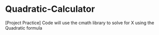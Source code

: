 # Quadratic-Calculator
[Project Practice] Code will use the cmath library to solve for X using the Quadratic formula
